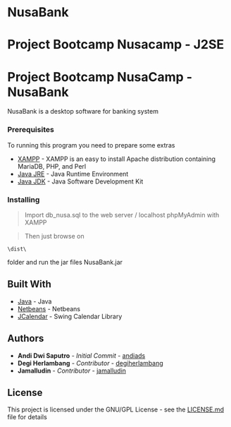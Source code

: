 # NusaBank
 Project Bootcamp Nusacamp - J2SE
=======
# Project Bootcamp NusaCamp - NusaBank

NusaBank is a desktop software for banking system

### Prerequisites

To running this program you need to prepare some extras

* [XAMPP](https://www.apachefriends.org/download.html) - XAMPP is an easy to install Apache distribution containing MariaDB, PHP, and Perl
* [Java JRE](https://www.oracle.com/java/technologies/javase-jre8-downloads.html) - Java Runtime Environment
* [Java JDK](https://www.oracle.com/java/technologies/javase-downloads.html) - Java Software Development Kit

### Installing

> Import db_nusa.sql to the web server / localhost phpMyAdmin with XAMPP

> Then just browse on 

```
\dist\
```
folder and run the jar files NusaBank.jar

## Built With

* [Java](https://www.oracle.com/java/technologies/javase-downloads.html) - Java
* [Netbeans](https://netbeans.org/) - Netbeans
* [JCalendar](https://toedter.com/jcalendar/) - Swing Calendar Library


## Authors

* **Andi Dwi Saputro** - *Initial Commit* - [andiads](https://github.com/andiads)
* **Degi Herlambang** - *Contributor* - [degiherlambang](https://github.com/degiherlambang)
* **Jamalludin** - *Contributor* - [jamalludin](https://github.com/jamalludin13)

## License

This project is licensed under the GNU/GPL License - see the [LICENSE.md](LICENSE.md) file for details
